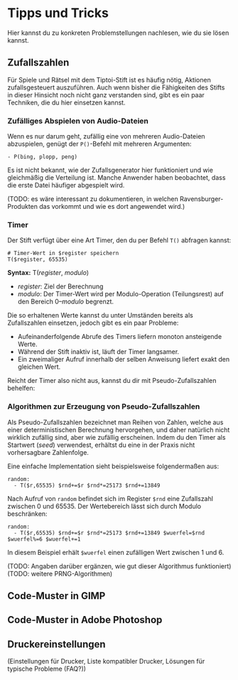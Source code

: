 Tipps und Tricks
================

Hier kannst du zu konkreten Problemstellungen  nachlesen, wie du sie lösen kannst.

Zufallszahlen
-------------

Für Spiele und Rätsel mit dem Tiptoi-Stift ist es häufig nötig, Aktionen zufallsgesteuert auszuführen. Auch wenn bisher die Fähigkeiten des Stifts in dieser Hinsicht noch nicht ganz verstanden sind, gibt es ein paar Techniken, die du hier einsetzen kannst.


### Zufälliges Abspielen von Audio-Dateien

Wenn es nur darum geht, zufällig eine von mehreren Audio-Dateien abzuspielen, genügt der `P()`-Befehl mit mehreren Argumenten:

    - P(bing, plopp, peng)

Es ist nicht bekannt, wie der Zufallsgenerator hier funktioniert und wie gleichmäßig die Verteilung ist. Manche Anwender haben beobachtet, dass die erste Datei häufiger abgespielt wird.

(TODO: es wäre interessant zu dokumentieren, in welchen Ravensburger-Produkten das vorkommt und wie es dort angewendet wird.)

### Timer

Der Stift verfügt über eine Art Timer, den du per Befehl `T()` abfragen kannst:

    # Timer-Wert in $register speichern
    T($register, 65535)

**Syntax:** T(_register_, _modulo_)

 * _register_: Ziel der Berechnung
 * _modulo_: Der Timer-Wert wird per Modulo-Operation (Teilungsrest) auf den Bereich 0–_modulo_ begrenzt.

Die so erhaltenen Werte kannst du unter Umständen bereits als Zufallszahlen einsetzen, jedoch gibt es ein paar Probleme:

 * Aufeinanderfolgende Abrufe des Timers liefern monoton ansteigende Werte.
 * Während der Stift inaktiv ist, läuft der Timer langsamer.
 * Ein zweimaliger Aufruf innerhalb der selben Anweisung liefert exakt den gleichen Wert.

Reicht der Timer also nicht aus, kannst du dir mit Pseudo-Zufallszahlen behelfen:

### Algorithmen zur Erzeugung von Pseudo-Zufallszahlen

Als Pseudo-Zufallszahlen bezeichnet man Reihen von Zahlen, welche aus einer deterministischen Berechnung hervorgehen, und daher natürlich nicht wirklich zufällig sind, aber wie zufällig erscheinen. Indem du den Timer als Startwert (_seed_) verwendest, erhältst du eine in der Praxis nicht vorhersagbare Zahlenfolge.

Eine einfache Implementation sieht beispielsweise folgendermaßen aus:

    random:
      - T($r,65535) $rnd+=$r $rnd*=25173 $rnd+=13849

Nach Aufruf von `random` befindet sich im Register `$rnd` eine Zufallszahl zwischen 0 und 65535. Der Wertebereich lässt sich durch Modulo beschränken:

    random:
      - T($r,65535) $rnd+=$r $rnd*=25173 $rnd+=13849 $wuerfel=$rnd $wuerfel%=6 $wuerfel+=1

In diesem Beispiel erhält `$wuerfel` einen zufälligen Wert zwischen 1 und 6.

(TODO: Angaben darüber ergänzen, wie gut dieser Algorithmus funktioniert)
(TODO: weitere PRNG-Algorithmen)


Code-Muster in GIMP
-------------------

Code-Muster in Adobe Photoshop
------------------------------

Druckereinstellungen
--------------------
(Einstellungen für Drucker, Liste kompatibler Drucker, Lösungen für typische Probleme (FAQ?))
